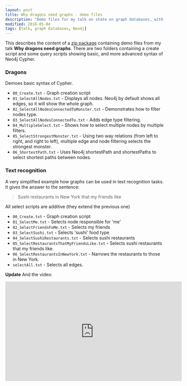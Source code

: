 ```yaml
---
layout: post
title: Why dragons need graphs - demo files
description: "Demo files for my talk on state on graph databases, with demos with Neo4j"
modified: 2016-05-04
tags: [talk, graph databases, Neo4j]
---
```


This describes the content of a [zip package](/data/why-dragons-need-graphs.zip) containing demo files from my talk **Why dragons need graphs**.
There are two folders containing a create script and some query scripts showing basic, and more advanced syntax of Neo4j Cypher.
<!--MORE-->

### Dragons
Demoes basic syntax of Cypher.

* `00_Create.txt` - Graph creation script
* `01_SelectAllNodes.txt` - Displays all nodes. Neo4j by default shows all edges, so it will show the whole graph.
* `02_SelectAllNodesConnectedToMonster.txt` - Demonstrates how to filter nodes type.
* `03_SelectAllNodesConnectedTo.txt` - Adds edge type filtering.
* `04_MultipleSelect.txt` - Shows how to select multiple nodes by multiple filters.
* `05_SelectStrongestMonster.txt` - Using two way relations (from left to right, and right to left), multiple edge and node filtering selects the strongest monster.
* `06_ShortestPath.txt` - Uses Neo4j shortestPath and shortestPaths to select shortest paths between nodes.

### Text recognition
A very simplified example how graphs can be used in text recognition tasks. It gives the answer to the sentence:

> Sushi restaurants in New York that my friends like

All select scripts are additive (they extend the previous one)

* `00_Create.txt` - Graph creation script
* `01_SelectMe.txt` - Selects node responsible for 'me' 
* `02_SelectFriendsFoMe.txt` - Selects my friends
* `03_SelectSushi.txt` - Selects 'sushi' food type
* `04_SelectSushiRestaurants.txt` - Selects sushi restaurants
* `05_SelectRestaurantsThatMyFriendsLike.txt` - Selects sushi restaurants that my friends like.
* `06_SelectRestaurantsInNewYork.txt` - Narrows the restaurants to those in New York.
* `selectAll.txt` - Selects all edges.

**Update**
And the video:

<iframe width="560" height="315" src="https://www.youtube.com/embed/Bo6uOQ-P25w" frameborder="0" allowfullscreen></iframe>